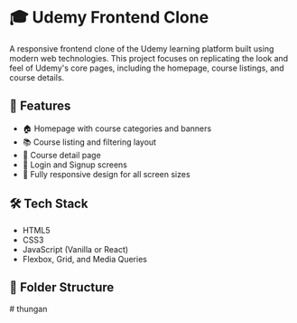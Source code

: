 # 🎓 Udemy Frontend Clone

A responsive frontend clone of the Udemy learning platform built using modern web technologies. This project focuses on replicating the look and feel of Udemy's core pages, including the homepage, course listings, and course details.

## 🚀 Features

- 🏠 Homepage with course categories and banners
- 📚 Course listing and filtering layout
- 📄 Course detail page
- 🔐 Login and Signup screens
- 📱 Fully responsive design for all screen sizes

## 🛠️ Tech Stack

- HTML5
- CSS3
- JavaScript (Vanilla or React)
- Flexbox, Grid, and Media Queries

## 📂 Folder Structure

#   t h u n g a n  
 